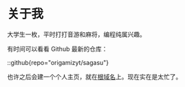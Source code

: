 # 关于我

大学生一枚，平时打打音游和麻将，编程纯属兴趣。

有时间可以看看 Github 最新的仓库：

::github{repo="origamizyt/sagasu"}

也许之后会建一个个人主页，就在[根域名](https://origamiz.me)上。现在实在是太忙了。